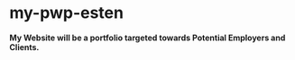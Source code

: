 # my-pwp-esten
**My Website will be a portfolio targeted towards Potential Employers and Clients.**

